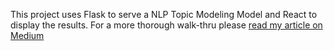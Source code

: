 This project uses Flask to serve a NLP Topic Modeling Model and React to display the results.
For a more thorough walk-thru please [read my article on Medium](https://medium.com/analytics-vidhya/connecting-a-machine-learning-model-to-a-web-dashboard-using-flask-and-react-3552c1cfc780)
